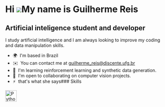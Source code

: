 Hi ![](https://user-images.githubusercontent.com/18350557/176309783-0785949b-9127-417c-8b55-ab5a4333674e.gif)My name is Guilherme Reis
======================================================================================================================================

Artificial inteligence student and developer
--------------------------------------------

I study artificial intelligence and I am always looking to improve my coding and data manipulation skills.

*   🌍  I'm based in Brazil
*   ✉️  You can contact me at [guilherme\_reis@discente.ufg.br](mailto:guilherme_reis@discente.ufg.br)
*   🧠  I'm learning reinforcement learning and synthetic data generation.
*   🤝  I'm open to collaborating on computer vision projects.
*   ⚡  that's what she says### Skills 
<p align="left">
<a href="https://www.python.org/" target="_blank" rel="noreferrer"><img src="https://raw.githubusercontent.com/danielcranney/readme-generator/main/public/icons/skills/python-colored.svg" width="36" height="36" alt="Python" /></a>
</p>
                    

